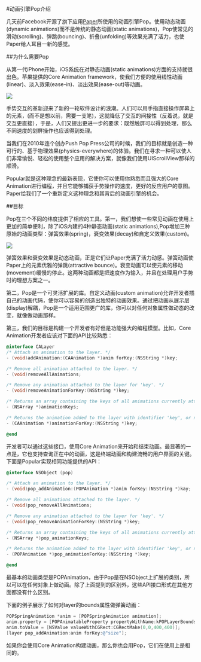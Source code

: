 #动画引擎Pop介绍

几天前Facebook开源了旗下应用[Paper](https://code.facebook.com/posts/656530327776932/building-paper/)所使用的动画引擎Pop。使用动态动画(dynamic animations)而不是传统的静态动画(static animations)，Pop使常见的滑动(scrolling)、弹跳(bouncing)、折叠(unfolding)等效果充满了活力，也使Paper给人耳目一新的感觉。

##为什么需要Pop

从第一代iPhone开始，iOS系统在对静态动画(static animations)方面的支持就很出色。苹果提供的Core Animation framework，使我们方便的使用线性动画(linear)、淡入效果(ease-in)、淡出效果(ease-out)等动画。

![](https://github.com/zt1991616/blog/raw/master/Image/14050401.png)

手势交互的革新迎来了新的一轮软件设计的浪潮。人们可以用手指直接操作屏幕上的元素，(而不是想以前，需要一支笔)，这就降低了交互的间接性（反着说，就是交互更直接），于是，人们又提出更进一步的要求：既然触屏可以得到处理，那么不同速度的划屏操作也应该得到处理。

当我们在2010年连个创办Push Pop Press公司的时候，我们的目标就是创造一种可行的、基于物理效果(physics-everywhere)的体验。我们在寻求一种可以使人们非常愉悦、轻松的使用整个应用的解决方案，就像我们使用UIScrollView那样的顺滑。

Popular就是这种理念的最新表现，它使你可以使用你熟悉而且强大的Core Animation进行编程，并且它能够捕获手势操作的速度，更好的反应用户的意图。Paper给我们了一个重新定义这种理念和其背后的动画引擎的机会。

##目标

Pop在三个不同的纬度提供了相应的工具。第一，我们想使一些常见动画在使用上更加的简单便利，除了iOS内建的4种静态动画(static animations),Pop增加三种原始的动画类型：弹簧效果(spring)，衰变效果(decay)和自定义效果(custom)。

![](https://github.com/zt1991616/blog/raw/master/Image/14050402.png)

弹簧效果和衰变效果是动态动画，正是它们让Paper充满了活力动感。弹簧动画使Paper上的元素优雅的弹跳(attractive bounce)。衰变动画可以使元素的移动(movement)缓慢的停止。这两种动画都是把速度作为输入，并且在处理用户手势时的理想方案之一。

第二，Pop是一个可灵活扩展的库。自定义动画(custom animation)允许开发者插自己的动画代码，使你可以容易的创造出独特的动画效果。通过把动画从展示层(display)解耦，Pop是一个适用范围更广的库，你可以对任何对象属性做动态的改变，就像做动画那样。

第三，我们的目标是构建一个开发者有好但是功能强大的编程模型。比如，Core Animation开发者应该对下面的API比较熟悉：
```objective-c
@interface CALayer
/* Attach an animation to the layer. */
- (void)addAnimation:(CAAnimation *)anim forKey:(NSString *)key;

/* Remove all animation attached to the layer. */
- (void)removeAllAnimations;

/* Remove any animation attached to the layer for 'key'. */
- (void)removeAnimationForKey:(NSString *)key;

/* Returns an array containing the keys of all animations currently attached to the receiver. */
- (NSArray *)animationKeys;

/* Returns the animation added to the layer with identifier 'key', or nil if no such animation exists. */
- (CAAnimation *)animationForKey:(NSString *)key;

@end
```

开发者可以通过这些接口，使用Core Animation来开始和结束动画。最显著的一点是，它也支持查询正在中的动画，这是终端动画和构建流畅的用户界面的关键。下面是Popular实现相同功能提供的API：
```objective-c
@interface NSObject (pop)

/* Attach an animation to the layer. */
- (void)pop_addAnimation:(POPAnimation *)anim forKey:(NSString *)kay;

/* Remove all animations attached to the layer. */
- (void)pop_removeAllAnimations;

/* Remove any animation attached to the layer for 'key'. */
- (void)pop_removeAnimationForKey:(NSString *)key;

/* Returns an array containing the keys of all animations currently attached to the receiver. */
- (NSArray *)pop_animationKeys;

/* Returns the animation added to the layer with identifier 'key', or nil if no such animation exists. */
- (POPAnimation *)pop_animationForKey:(NSString *)key;

@end
```

最基本的动画类型是POPAnimation，由于Pop是在NSObject上扩展的类别，所以可以在任何对象上做动画。除了上面提到的区别外，这些API接口形式在其他方面都没有什么区别。

下面的例子展示了如何对layer的bounds属性做弹簧动画：
```objective-c
POPSpringAnimation *anim = [POPSpringAnimation animation];
anim.property = [POPAnimatableProperty propertyWithName:kPOPLayerBounds];
anim.toValue = [NSValue valueWithCGRect:CGRectMake(0,0,400,400)];
[layer pop_addAnimation:anim forKey:@"size"];
```
如果你会使用Core Animation构建动画，那么你也会用Pop，它们在使用上是相同的。
